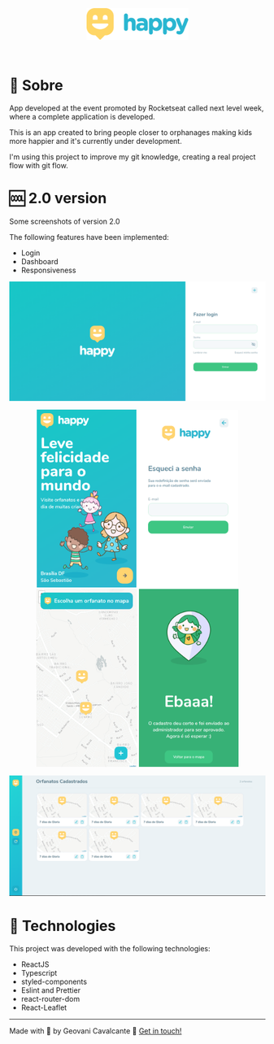 <p align="center" >
  <img src="./src/images/logo-readme.svg" alt="Interface's gif" width="200" />
</p>

<br />

# :memo: Sobre

App developed at the event promoted by Rocketseat called next level week, where a complete application is developed.

This is an app created to bring people closer to orphanages making kids more happier and it's currently under development.

I'm using this project to improve my git knowledge, creating a real project flow with git flow.

# :cool: 2.0 version

Some screenshots of version 2.0

The following features have been implemented:

- Login
- Dashboard
- Responsiveness

<p align="center">
  <img src="./src/images/screenshots/hppy2.png" alt="Routes"/>
</p>

<p align="center">
  <img src="./src/images/screenshots/hppy7.png" height="350" alt="Routes"/>
  <img src="./src/images/screenshots/hppy3.png" height="350" alt="Routes"/>
  <img src="./src/images/screenshots/hppy6.png" height="350" alt="Routes"/>
  <img src="./src/images/screenshots/hppy4.png" height="350" alt="Routes"/>
</p>

<p align="center">
  <img src="./src/images/screenshots/hppy.png" alt="Routes"/>
</p>

# :rocket: Technologies
This project was developed with the following technologies:

- ReactJS
- Typescript
- styled-components
- Eslint and Prettier
- react-router-dom
- React-Leaflet


---
Made with :purple_heart: by Geovani Cavalcante :wave: [Get in touch!](https://www.linkedin.com/in/geovani-cv/)

